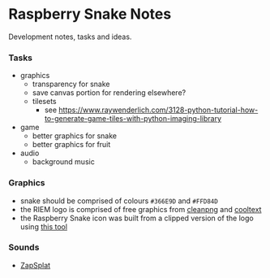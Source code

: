 Raspberry Snake Notes
=====================

Development notes, tasks and ideas.

### Tasks

 - graphics
    - transparency for snake
    - save canvas portion for rendering elsewhere?
    - tilesets
       - see https://www.raywenderlich.com/3128-python-tutorial-how-to-generate-game-tiles-with-python-imaging-library
 - game
    - better graphics for snake
    - better graphics for fruit
 - audio
    - background music

### Graphics

 - snake should be comprised of colours `#366E9D` and `#FFD84D`
 - the RIEM logo is comprised of free graphics from [cleanpng](https://www.cleanpng.com) and [cooltext](https://cooltext.com)
 - the Raspberry Snake icon was built from a clipped version of the logo using [this tool](https://hnet.com/png-to-ico/)

### Sounds

 - [ZapSplat](www.zapsplat.com)